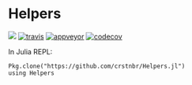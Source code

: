 # Helpers

[![](https://img.shields.io/badge/docs-latest-blue.svg)](https://crstnbr.github.io/Helpers.jl/latest)
[![travis][travis-img]](https://travis-ci.org/crstnbr/Helpers.jl)
[![appveyor][appveyor-img]](https://ci.appveyor.com/project/crstnbr/helpers-jl/branch/master)
[![codecov][codecov-img]](http://codecov.io/github/crstnbr/Helpers.jl?branch=master)

[travis-img]: https://img.shields.io/travis/crstnbr/Helpers.jl/master.svg?label=Linux+/+macOS
[appveyor-img]: https://img.shields.io/appveyor/ci/crstnbr/helpers-jl/master.svg?label=Windows
[codecov-img]: https://img.shields.io/codecov/c/github/crstnbr/Helpers.jl/master.svg?label=codecov

In Julia REPL:
```
Pkg.clone("https://github.com/crstnbr/Helpers.jl")
using Helpers
```
